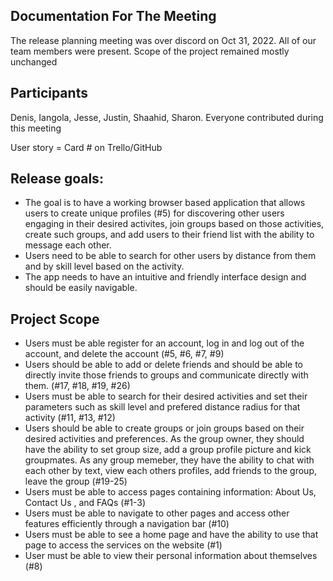 ## Documentation For The Meeting
The release planning meeting was over discord on Oct 31, 2022. All of our team members were present. Scope of the project remained mostly unchanged
## Participants 
Denis, Iangola, Jesse, Justin, Shaahid, Sharon. Everyone contributed during this meeting

User story = Card # on Trello/GitHub

## Release goals:
* The goal is to have a working browser based application that allows users to create unique profiles (#5) for discovering other users engaging in their desired activites, join groups based on those activities, create such groups, and add users to their friend list with the ability to message each other. 
* Users need to be able to search for other users by distance from them and by skill level based on the activity. 
* The app needs to have an intuitive and friendly interface design and should be easily navigable.

## Project Scope
* Users must be able register for an account, log in and log out of the account, and delete the account (#5, #6, #7, #9)
* Users should be able to add or delete friends and should be able to directly invite those friends to groups and communicate directly with them. 
(#17, #18, #19, #26)
* Users must be able to search for their desired activities and set their parameters such as skill level and prefered distance radius for that activity 
(#11, #13, #12)
* Users should be able to create groups or join groups based on their desired activities and preferences. As the group owner, they should have the ability to set group size, add a group profile picture and kick groupmates. As any group memeber, they have the ability to chat with each other by text, view each others profiles, add friends to the group, leave the group (#19-25)
* Users must be able to access pages containing information: About Us, Contact Us , and FAQs (#1-3) 
* Users must be able to navigate to other pages and access other features efficiently through a navigation bar (#10)
* Users must be able to see a home page and have the ability to use that page to access the services on the website (#1) 
* User must be able to view their personal information about themselves (#8)
